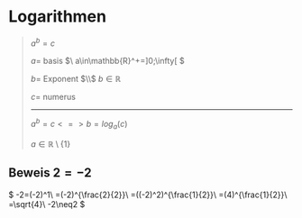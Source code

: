 # Logarithmen

> 
> $a^b=c$
>
> $a =$ basis
> $\\ a\in\mathbb{R}^+=]0;\infty[ $
>
> $b =$ Exponent $\\$ 
> $b\in\mathbb{R}$
>
> $c =$ numerus
>
> ---
> $a^b=c <=> b=log_a(c)$
> 
> $a\in\mathbb{R}\setminus\{1\}$
>

## Beweis $2=-2$
$
-2=(-2)^1\\
=(-2)^{\frac{2}{2}}\\
=((-2)^2)^{\frac{1}{2}}\\
=(4)^{\frac{1}{2}}\\
=\sqrt{4}\\
-2\neq2
$
